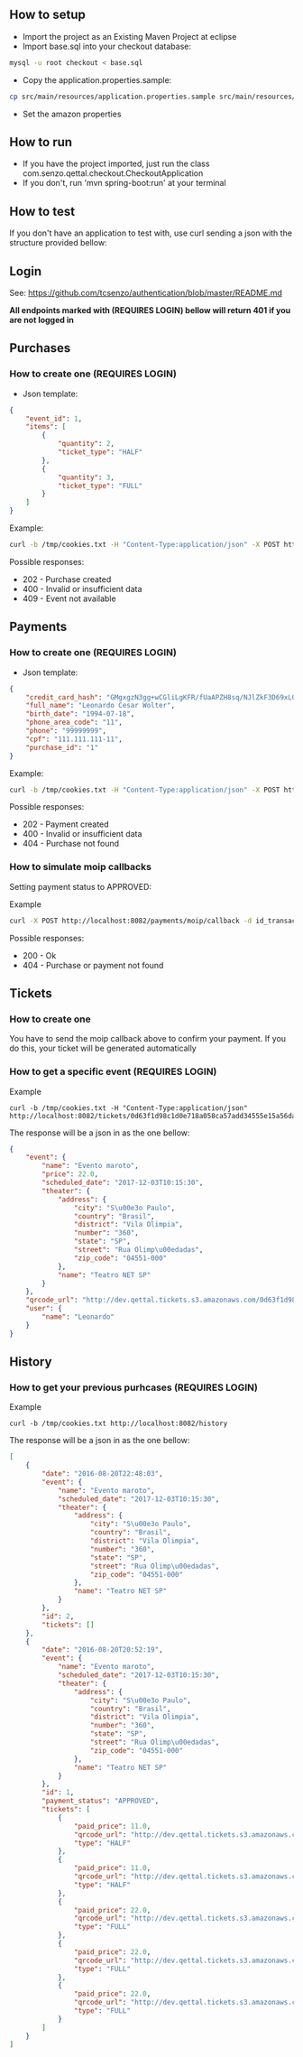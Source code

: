 ## How to setup

- Import the project as an Existing Maven Project at eclipse
- Import base.sql into your checkout database:

```bash
mysql -u root checkout < base.sql
``` 

- Copy the application.properties.sample:

```bash
cp src/main/resources/application.properties.sample src/main/resources/application.properties
```

- Set the amazon properties


## How to run

- If you have the project imported, just run the class com.senzo.qettal.checkout.CheckoutApplication
- If you don't, run 'mvn spring-boot:run' at your terminal

## How to test

 If you don't have an application to test with, use curl sending a json with the structure provided bellow:

## Login

See: https://github.com/tcsenzo/authentication/blob/master/README.md 

**All endpoints marked with (REQUIRES LOGIN) bellow will return 401 if you are not logged in**

## Purchases

### How to create one (REQUIRES LOGIN)

- Json template:

```json
{
	"event_id": 1,
	"items": [
		{
			"quantity": 2,
			"ticket_type": "HALF" 
		},
		{
			"quantity": 3,
			"ticket_type": "FULL"
		}
	]
}
```

Example:

```bash
curl -b /tmp/cookies.txt -H "Content-Type:application/json" -X POST http://localhost:8082/purchases --data "{\"event_id\": 1, \"items\": [{ \"quantity\": 2, \"ticket_type\": \"HALF\"}, { \"quantity\": 3, \"ticket_type\": \"FULL\"}]}"
```

Possible responses:

- 202 - Purchase created
- 400 - Invalid or insufficient data
- 409 - Event not available

## Payments

### How to create one (REQUIRES LOGIN)

- Json template:

```json
{
	"credit_card_hash": "GMgxgzN3gg+wCGliLgKFR/fUaAPZH8sq/NJlZkF3D69xL0uUKsak4KLGDNms+6QG9Oc7PMh5J4FD53tna8Xr9bLotrVdcle9Gr+ORl/qdx3DraW8YP4k+aGiSOHD250rm4LVdkSMT0za8JAUEbINy6mpgORDsMXLwUJs4ExdwI4WDbMow8gk1p0yWx2ldVBuNZVC+PtuLWulE+zg56X0crs5IaEPfg2XucSNBQEy5GeMPZcZ/meJO4G+KfvZ0pMnxcV0Dmx2CXxi9qLRFlJrmoSFkqeqVFNZbmtQhqdAmvRGOqJX+d8nzhWepOiT3JBkSmkAgLpQeYDGu5MhgI2AXg==",
	"full_name": "Leonardo Cesar Wolter",
	"birth_date": "1994-07-18",
	"phone_area_code": "11",
	"phone": "99999999",
	"cpf": "111.111.111-11",
	"purchase_id": "1"
}
```

Example:

```bash
curl -b /tmp/cookies.txt -H "Content-Type:application/json" -X POST http://localhost:8082/payments --data "{\"credit_card_hash\":\"GMgxgzN3gg+wCGliLgKFR/fUaAPZH8sq/NJlZkF3D69xL0uUKsak4KLGDNms+6QG9Oc7PMh5J4FD53tna8Xr9bLotrVdcle9Gr+ORl/qdx3DraW8YP4k+aGiSOHD250rm4LVdkSMT0za8JAUEbINy6mpgORDsMXLwUJs4ExdwI4WDbMow8gk1p0yWx2ldVBuNZVC+PtuLWulE+zg56X0crs5IaEPfg2XucSNBQEy5GeMPZcZ/meJO4G+KfvZ0pMnxcV0Dmx2CXxi9qLRFlJrmoSFkqeqVFNZbmtQhqdAmvRGOqJX+d8nzhWepOiT3JBkSmkAgLpQeYDGu5MhgI2AXg==\",\"full_name\":\"Leonardo Cesar Wolter\",\"birth_date\":\"1994-07-18\",\"phone_area_code\":\"11\",\"phone\":\"99999999\",\"cpf\":\"111.111.111-11\",\"purchase_id\":\"1\"}" -i
```

Possible responses:

- 202 - Payment created
- 400 - Invalid or insufficient data
- 404 - Purchase not found


### How to simulate moip callbacks

Setting payment status to APPROVED:

Example

```bash
curl -X POST http://localhost:8082/payments/moip/callback -d id_transacao=<purchase_unique_id> -d status_pagamento=1
```

Possible responses:

- 200 - Ok
- 404 - Purchase or payment not found


## Tickets

### How to create one

You have to send the moip callback above to confirm your payment.
If you do this, your ticket will be generated automatically

### How to get a specific event (REQUIRES LOGIN)


Example

```
curl -b /tmp/cookies.txt -H "Content-Type:application/json" http://localhost:8082/tickets/0d63f1d98c1d0e718a058ca57add34555e15a56dadbee5c1d4eb6ada69c70035
```

The response will be a json in as the one bellow:

```json
{
    "event": {
        "name": "Evento maroto",
        "price": 22.0,
        "scheduled_date": "2017-12-03T10:15:30",
        "theater": {
            "address": {
                "city": "S\u00e3o Paulo",
                "country": "Brasil",
                "district": "Vila Olimpia",
                "number": "360",
                "state": "SP",
                "street": "Rua Olimp\u00edadas",
                "zip_code": "04551-000"
            },
            "name": "Teatro NET SP"
        }
    },
    "qrcode_url": "http://dev.qettal.tickets.s3.amazonaws.com/0d63f1d98c1d0e718a058ca57add34555e15a56dadbee5c1d4eb6ada69c70035.png",
    "user": {
        "name": "Leonardo"
    }
}
```

## History

### How to get your previous purhcases (REQUIRES LOGIN)


Example

```
curl -b /tmp/cookies.txt http://localhost:8082/history
```

The response will be a json in as the one bellow:

```json
[
    {
        "date": "2016-08-20T22:48:03",
        "event": {
            "name": "Evento maroto",
            "scheduled_date": "2017-12-03T10:15:30",
            "theater": {
                "address": {
                    "city": "S\u00e3o Paulo",
                    "country": "Brasil",
                    "district": "Vila Olimpia",
                    "number": "360",
                    "state": "SP",
                    "street": "Rua Olimp\u00edadas",
                    "zip_code": "04551-000"
                },
                "name": "Teatro NET SP"
            }
        },
        "id": 2,
        "tickets": []
    },
    {
        "date": "2016-08-20T20:52:19",
        "event": {
            "name": "Evento maroto",
            "scheduled_date": "2017-12-03T10:15:30",
            "theater": {
                "address": {
                    "city": "S\u00e3o Paulo",
                    "country": "Brasil",
                    "district": "Vila Olimpia",
                    "number": "360",
                    "state": "SP",
                    "street": "Rua Olimp\u00edadas",
                    "zip_code": "04551-000"
                },
                "name": "Teatro NET SP"
            }
        },
        "id": 1,
        "payment_status": "APPROVED",
        "tickets": [
            {
                "paid_price": 11.0,
                "qrcode_url": "http://dev.qettal.tickets.s3.amazonaws.com/ac01898a7648c27eb849708fb8dc03e184b971f698bc639e3414e19607226590.png",
                "type": "HALF"
            },
            {
                "paid_price": 11.0,
                "qrcode_url": "http://dev.qettal.tickets.s3.amazonaws.com/3c1dfae608e1cc545d74b352845253d8efc4bbbce4f2b0a8a6f91062dde81559.png",
                "type": "HALF"
            },
            {
                "paid_price": 22.0,
                "qrcode_url": "http://dev.qettal.tickets.s3.amazonaws.com/e9aaebe256431708c6a9c9f4c3f1bb3d1652a8671a27aaa284d395c3e3039e64.png",
                "type": "FULL"
            },
            {
                "paid_price": 22.0,
                "qrcode_url": "http://dev.qettal.tickets.s3.amazonaws.com/d93059227c00e205b3f5bb4eb8b1f9d760fd7d17b57ab710515f9d9855026b65.png",
                "type": "FULL"
            },
            {
                "paid_price": 22.0,
                "qrcode_url": "http://dev.qettal.tickets.s3.amazonaws.com/ef110b8af3eed078cc15fed3da8e5e1536f58150f33977c5a6471b463f4333a9.png",
                "type": "FULL"
            }
        ]
    }
]

```

